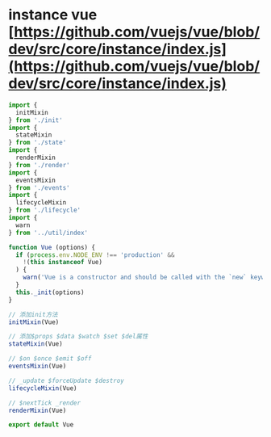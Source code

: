 # instance vue [https://github.com/vuejs/vue/blob/dev/src/core/instance/index.js](https://github.com/vuejs/vue/blob/dev/src/core/instance/index.js)

````javascript
import {
  initMixin
} from './init'
import {
  stateMixin
} from './state'
import {
  renderMixin
} from './render'
import {
  eventsMixin
} from './events'
import {
  lifecycleMixin
} from './lifecycle'
import {
  warn
} from '../util/index'

function Vue (options) {
  if (process.env.NODE_ENV !== 'production' &&
    !(this instanceof Vue)
  ) {
    warn('Vue is a constructor and should be called with the `new` keyword')
  }
  this._init(options)
}

// 添加init方法
initMixin(Vue)

// 添加$props $data $watch $set $del属性
stateMixin(Vue)

// $on $once $emit $off
eventsMixin(Vue)

// _update $forceUpdate $destroy
lifecycleMixin(Vue)

// $nextTick _render
renderMixin(Vue)

export default Vue
````